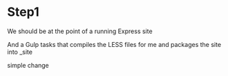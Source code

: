 # Step1

We should be at the point of a running Express site

And a Gulp tasks that compiles the LESS files for me and packages the site into _site



simple change

